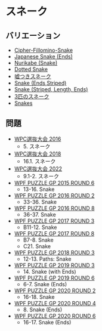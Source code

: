 # スネーク

## バリエーション
- [Cipher-Fillomino-Snake](fillomino-snake-encoded.md)
- [Japanese Snake (Ends)](japanese-snake.md)
- [Nurikabe (Snake)](nurikabe-snake.md)
- [Dotted Snake](snake-dotted.md)
- [嘘つきスネーク](snake-offbyone.md)
- [Snake (Ends,Striped)](snake-striped.md)
- [Snake (Striped, Length, Ends)](snake-stripedlengthends.md)
- [3匹のスネーク](snake-three.md)
- [Snakes](snakes.md)

## 問題
- [WPC選抜大会 2016](../questions/jwpc2016.md)
	- 5\. スネーク
- [WPC選抜大会 2018](../questions/jwpc2018.md)
	- 16.1. スネーク
- [WPC選抜大会 2022](../questions/jwpc2022.md)
	- 9.1-2. スネーク
- [WPF PUZZLE GP 2015 ROUND 6](../questions/wpfpgp2015-6.md)
	- 13-16. Snake
- [WPF PUZZLE GP 2016 ROUND 2](../questions/wpfpgp2016-2.md)
	- 33-36. Snake
- [WPF PUZZLE GP 2016 ROUND 8](../questions/wpfpgp2016-8.md)
	- 36-37. Snake
- [WPF PUZZLE GP 2017 ROUND 3](../questions/wpfpgp2017-3.md)
	- B11-12. Snake
- [WPF PUZZLE GP 2017 ROUND 8](../questions/wpfpgp2017-8.md)
	- B7-8. Snake
	- C21. Snake
- [WPF PUZZLE GP 2018 ROUND 3](../questions/wpfpgp2018-3.md)
	- 12-13. Paths: Snake
- [WPF PUZZLE GP 2019 ROUND 3](../questions/wpfpgp2019-3.md)
	- 14\. Snake (with Ends)
- [WPF PUZZLE GP 2019 ROUND 6](../questions/wpfpgp2019-6.md)
	- 6-7. Snake (Ends)
- [WPF PUZZLE GP 2020 ROUND 2](../questions/wpfpgp2020-2.md)
	- 16-18. Snake
- [WPF PUZZLE GP 2020 ROUND 4](../questions/wpfpgp2020-4.md)
	- 8\. Snake (Ends)
- [WPF PUZZLE GP 2020 ROUND 6](../questions/wpfpgp2020-6.md)
	- 16-17. Snake (Ends)
